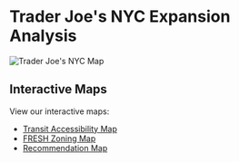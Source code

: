 # Trader Joe's NYC Expansion Analysis

![Trader Joe's NYC Map](output/trader_joes_transit_map.png)

## Interactive Maps

View our interactive maps:

- [Transit Accessibility Map](https://htmlpreview.github.io/?https://github.com/AprilQx/data_science_project/blob/main/output/trader_joes_transit_map.html)
- [FRESH Zoning Map](https://htmlpreview.github.io/?https://github.com/AprilQx/data_science_project/blob/main/output/tj_fresh_zoning_map.html)
- [Recommendation Map](https://htmlpreview.github.io/?https://github.com/AprilQx.io/data_science_project/blob/main/output/featured_map.html)
